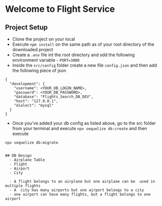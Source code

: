  # Welcome to Flight Service

 ## Project Setup
 - Clone the project on your local
 - Execute `npm install` on the same path as of your root directory of the
 downloaded project
 - Create a `.env` file int the root directory and sdd the following environment 
 variable
        - `PORT=3000`
- Inside the `src/config` folder create a new file `config.json` and then add 
the following piece of json

```
{
  "development": {
    "username": <YOUR_DB_LOGIN_NAME>,
    "password": <YOUR_DB_PASSWORD>,
    "database": "Flights_Search_DB_DEV",
    "host": "127.0.0.1",
    "dialect": "mysql"
  }
}

```
- Once you've added your db config as listed above, go to the src folder from your terminal and execute `npx sequelize db:create`
and then execute

`npx sequelize db:migrate`
```

## DB Design
  - Airplane Table
  - Flight
  - Airport
  - City

  - A flight belongs to an airplane but one airplane can be  used in multiple flights
  - A  city has many airports but one airport belongs to a city
  - one airport can have many flights, but a flight belongs to one airport 